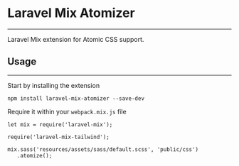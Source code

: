 # Laravel Mix Atomizer
---
Laravel Mix extension for Atomic CSS support.

## Usage
---
Start by installing the extension
```
npm install laravel-mix-atomizer --save-dev
```

Require it within your `webpack.mix.js` file
```
let mix = require('laravel-mix');

require('laravel-mix-tailwind');

mix.sass('resources/assets/sass/default.scss', 'public/css')
   .atomize();
```
